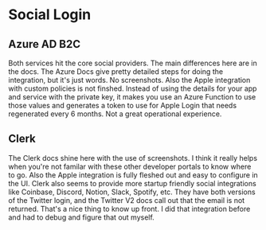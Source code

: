 # Social Login

## Azure AD B2C

Both services hit the core social providers. The main differences here are in the docs. The Azure Docs give pretty detailed steps for doing the integration, but it's just words. No screenshots. Also the Apple integration with custom policies is not finshed. Instead of using the details for your app and service with the private key, it makes you use an Azure Function to use those values and generates a token to use for Apple Login that needs regenerated every 6 months. Not a great operational experience.

## Clerk

The Clerk docs shine here with the use of screenshots. I think it really helps when you're not familar with these other developer portals to know where to go. Also the Apple integration is fully fleshed out and easy to configure in the UI. Clerk also seems to provide more startup friendly social integrations like Coinbase, Discord, Notion, Slack, Spotify, etc. They have both versions of the Twitter login, and the Twitter V2 docs call out that the email is not returned. That's a nice thing to know up front. I did that integration before and had to debug and figure that out myself.